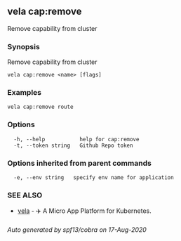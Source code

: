 ## vela cap:remove

Remove capability from cluster

### Synopsis

Remove capability from cluster

```
vela cap:remove <name> [flags]
```

### Examples

```
vela cap:remove route
```

### Options

```
  -h, --help           help for cap:remove
  -t, --token string   Github Repo token
```

### Options inherited from parent commands

```
  -e, --env string   specify env name for application
```

### SEE ALSO

* [vela](vela.md)	 - ✈️  A Micro App Platform for Kubernetes.

###### Auto generated by spf13/cobra on 17-Aug-2020
